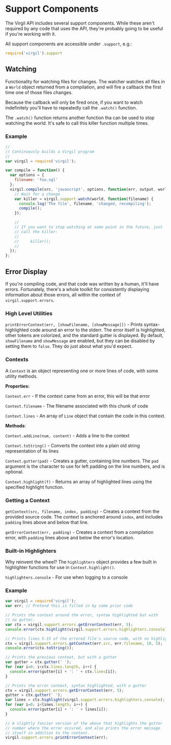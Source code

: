 # Support Components

The Virgil API includes several support components.  While these aren't
required by any code that uses the API, they're probably going to be
useful if you're working with it.

All support components are accessible under `.support`, e.g.:

```javascript
require('virgil').support
```

## Watching

Functionality for watching files for changes.  The watcher watches
all files in a `World` object returned from a compilation, and will
fire a callback the first time one of those files changes.

Because the callback will only be fired once, if you want to watch
indefinitely you'll have to repeatedly call the `.watch()` function.

The `.watch()` function returns another function tha can be used to
stop watching the world.  It's safe to call this killer function
multiple times.

### Example

```javascript
//
// Continuously builds a Virgil program
//
var virgil = require('virgil');

var compile = function() {
  var options = {
    filename: 'foo.vgl'
  };
  virgil.compile(src, 'javascript', options, function(err, output, world) {
    // Wait for a change
    var killer = virgil.support.watch(world, function(filename) {
      console.log('The file', filename, 'changed, recompiling');
      compile();
    });

    //
    // If you want to stop watching at some point in the future, just
    // call the killer:
    //
    //     killer();
    //
  });
};
```

## Error Display

If you're compiling code, and that code was written by a human, it'll
have errors.  Fortunately, there's a whole toolkit for consistently
displaying information about those errors, all within the context of
`virgil.support.errors`.

### High Level Utilities

`printErrorContext(err, [showFilename, [showMessage]])` - Prints
syntax-highlighted code around an error to the stderr.  The error itself
is highlighted, other tokens are colorized, and the standard gutter is
displayed.  By default, `showFilename` and `showMessage` are enabled,
but they can be disabled by setting them to `false`.  They do just
about what you'd expect.

### Contexts

A `Context` is an object representing one or more lines of code, with
some utility methods.

**Properties:**

`Context.err` - If the context came from an error, this will be that error

`Context.filename` - The filename associated with this chunk of code

`Context.lines` - An array of `Line` object that contain the code in
                  this context.

**Methods**:

`Context.addLine(num, content)` - Adds a line to the context

`Context.toString()` - Converts the context into a plain old string
                       representation of its lines

`Context.gutter(pad)` - Creates a gutter, containing line numbers.  The
  `pad` argument is the character to use for left padding on the line
  numbers, and is optional.

`Context.highlight(f)` - Returns an array of highlighted lines using the
  specified highlight function.

### Getting a Context

`getContext(src, filename, index, padding)` - Creates a context from the
  provided source code.  The context is anchored around `index`, and
  includes `padding` lines above and below that line.

`getErrorContext(err, padding)` - Creates a context from a compilation
  error, with `padding` lines above and below the error's location.

### Built-in Highlighters

Why reinvent the wheel?  The `highlighters` object provides a few built
in highlighter functions for use in `Context.highlight()`.

`highlighters.console` - For use when logging to a console

### Example

```javascript
var virgil = require('virgil');
var err; // Pretend this is filled in by some prior code

// Prints the context around the error, syntax highlighted but with
// no gutter.
var ctx = virgil.support.errors.getErrorContext(err, 5);
console.error(ctx.highlight(virgil.support.errors.highlighters.console).join('\n'));

// Prints lines 5-15 of the errored file's source code, with no highlighting
ctx = virgil.support.errors.getContext(err.src, err.filename, 10, 5);
console.error(ctx.toString());

// Prints the previous context, but with a gutter
var gutter = ctx.gutter(' ');
for (var i=0; i<ctx.lines.length, i++) {
  console.error(gutter[i] + ': ' + ctx.lines[i]);
}

// Prints the error context, syntax highlighted, with a gutter
ctx = virgil.support.errors.getErrorContext(err, 5);
gutter = ctx.gutter(' ');
var lines = ctx.highlight(virgil.support.errors.highlighters.console);
for (var i=0; i<lines.length; i++) {
  console.error(gutter[i] + ': ' + lines[i]);
}

// A slightly fancier version of the above that highlights the gutter
// number where the error occured, and also prints the error message
// itself in addition to the context.
virgil.support.errors.printErrorContext(err);
```
